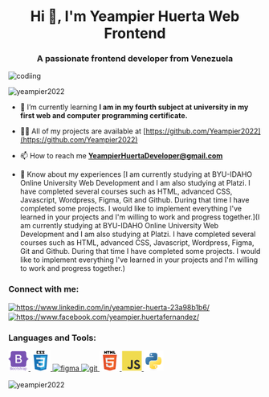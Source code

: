 ### 

<h1 align="center">Hi 👋, I'm Yeampier Huerta Web Frontend</h1>
<h3 align="center">A passionate frontend developer from Venezuela</h3>
<img aling="center" alt ="codiing" with"400" src="https://5115875.fs1.hubspotusercontent-na1.net/hub/5115875/hubfs/Backend-y-Frontend-%C2%BFQu%C3%A9-es-c%C3%B3mo-funcionan-en-la-programaci%C3%B3n.jpg?width=950&name=Backend-y-Frontend-%C2%BFQu%C3%A9-es-c%C3%B3mo-funcionan-en-la-programaci%C3%B3n.jpg">

<p align="left"> <img src="https://komarev.com/ghpvc/?username=yeampier2022&label=Profile%20views&color=0e75b6&style=flat" alt="yeampier2022" /> </p>

- 🌱 I’m currently learning **I am in my fourth subject at university in my first web and computer programming certificate.**

- 👨‍💻 All of my projects are available at [https://github.com/Yeampier2022](https://github.com/Yeampier2022)

- 📫 How to reach me **YeampierHuertaDeveloper@gmail.com**

- 📄 Know about my experiences [I am currently studying at BYU-IDAHO Online University Web Development and I am also studying at Platzi. I have completed several courses such as HTML, advanced CSS, Javascript, Wordpress, Figma, Git and Github. During that time I have completed some projects. I would like to implement everything I've learned in your projects and I'm willing to work and progress together.](I am currently studying at BYU-IDAHO Online University Web Development and I am also studying at Platzi. I have completed several courses such as HTML, advanced CSS, Javascript, Wordpress, Figma, Git and Github. During that time I have completed some projects. I would like to implement everything I've learned in your projects and I'm willing to work and progress together.)

<h3 align="left">Connect with me:</h3>
<p align="left">
<a href="https://linkedin.com/in/https://www.linkedin.com/in/yeampier-huerta-23a98b1b6/" target="blank"><img align="center" src="https://raw.githubusercontent.com/rahuldkjain/github-profile-readme-generator/master/src/images/icons/Social/linked-in-alt.svg" alt="https://www.linkedin.com/in/yeampier-huerta-23a98b1b6/" height="30" width="40" /></a>
<a href="https://fb.com/https://www.facebook.com/yeampier.huertafernandez/" target="blank"><img align="center" src="https://raw.githubusercontent.com/rahuldkjain/github-profile-readme-generator/master/src/images/icons/Social/facebook.svg" alt="https://www.facebook.com/yeampier.huertafernandez/" height="30" width="40" /></a>
</p>

<h3 align="left">Languages and Tools:</h3>
<p align="left"> <a href="https://getbootstrap.com" target="_blank" rel="noreferrer"> <img src="https://raw.githubusercontent.com/devicons/devicon/master/icons/bootstrap/bootstrap-plain-wordmark.svg" alt="bootstrap" width="40" height="40"/> </a> <a href="https://www.w3schools.com/css/" target="_blank" rel="noreferrer"> <img src="https://raw.githubusercontent.com/devicons/devicon/master/icons/css3/css3-original-wordmark.svg" alt="css3" width="40" height="40"/> </a> <a href="https://www.figma.com/" target="_blank" rel="noreferrer"> <img src="https://www.vectorlogo.zone/logos/figma/figma-icon.svg" alt="figma" width="40" height="40"/> </a> <a href="https://git-scm.com/" target="_blank" rel="noreferrer"> <img src="https://www.vectorlogo.zone/logos/git-scm/git-scm-icon.svg" alt="git" width="40" height="40"/> </a> <a href="https://www.w3.org/html/" target="_blank" rel="noreferrer"> <img src="https://raw.githubusercontent.com/devicons/devicon/master/icons/html5/html5-original-wordmark.svg" alt="html5" width="40" height="40"/> </a> <a href="https://developer.mozilla.org/en-US/docs/Web/JavaScript" target="_blank" rel="noreferrer"> <img src="https://raw.githubusercontent.com/devicons/devicon/master/icons/javascript/javascript-original.svg" alt="javascript" width="40" height="40"/> </a> <a href="https://www.python.org" target="_blank" rel="noreferrer"> <img src="https://raw.githubusercontent.com/devicons/devicon/master/icons/python/python-original.svg" alt="python" width="40" height="40"/> </a> </p>

<p><img align="center" src="https://github-readme-stats.vercel.app/api/top-langs?username=yeampier2022&show_icons=true&locale=en&layout=compact" alt="yeampier2022" /></p>

<!--
**Yeampier2022/Yeampier2022** is a ✨ _special_ ✨ repository because its `README.md` (this file) appears on your GitHub profile.

Here are some ideas to get you started:

- 🔭 I’m currently working on ...
- 🌱 I’m currently learning ...
- 👯 I’m looking to collaborate on ...
- 🤔 I’m looking for help with ...
- 💬 Ask me about ...
- 📫 How to reach me: ...
- 😄 Pronouns: ...
- ⚡ Fun fact: ...
-->
